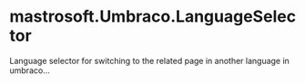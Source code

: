 mastrosoft.Umbraco.LanguageSelector
===================================

Language selector for switching to the related page in another language in umbraco...
